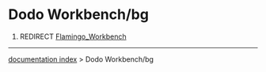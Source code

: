 # Dodo Workbench/bg
1.  REDIRECT [Flamingo\_Workbench](Flamingo_Workbench.md)

---
[documentation index](../README.md) > Dodo Workbench/bg
